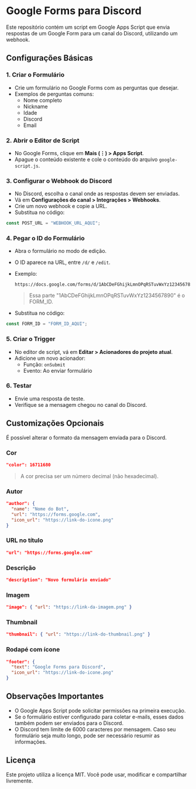 # Google Forms para Discord

Este repositório contém um script em Google Apps Script que envia respostas de um Google Form para um canal do Discord, utilizando um webhook.

## Configurações Básicas

### 1. Criar o Formulário
- Crie um formulário no Google Forms com as perguntas que desejar.
- Exemplos de perguntas comuns:
  - Nome completo
  - Nickname
  - Idade
  - Discord
  - Email

### 2. Abrir o Editor de Script
- No Google Forms, clique em **Mais (⋮) > Apps Script**.
- Apague o conteúdo existente e cole o conteúdo do arquivo `google-script.js`.

### 3. Configurar o Webhook do Discord
- No Discord, escolha o canal onde as respostas devem ser enviadas.
- Vá em **Configurações do canal > Integrações > Webhooks**.
- Crie um novo webhook e copie a URL.
- Substitua no código:
```js
const POST_URL = "WEBHOOK_URL_AQUI";
```

### 4. Pegar o ID do Formulário
- Abra o formulário no modo de edição.
- O ID aparece na URL, entre `/d/` e `/edit`.
- Exemplo:
  ```
  https://docs.google.com/forms/d/1AbCDeFGhijkLmnOPqRSTuvWxYz1234567890/edit
  ```
  
  > Essa parte "1AbCDeFGhijkLmnOPqRSTuvWxYz1234567890" é o FORM_ID.

- Substitua no código:
```js
const FORM_ID = "FORM_ID_AQUI";
```

### 5. Criar o Trigger
- No editor de script, vá em **Editar > Acionadores do projeto atual**.
- Adicione um novo acionador:
  - Função: `onSubmit`
  - Evento: Ao enviar formulário

### 6. Testar
- Envie uma resposta de teste.
- Verifique se a mensagem chegou no canal do Discord.

## Customizações Opcionais

É possível alterar o formato da mensagem enviada para o Discord.

### Cor
```json
"color": 16711680
```

> A cor precisa ser um número decimal (não hexadecimal).

### Autor
```json
"author": {
  "name": "Nome do Bot",
  "url": "https://forms.google.com",
  "icon_url": "https://link-do-icone.png"
}
```

### URL no título
```json
"url": "https://forms.google.com"
```

### Descrição
```json
"description": "Novo formulário enviado"
```

### Imagem
```json
"image": { "url": "https://link-da-imagem.png" }
```

### Thumbnail
```json
"thumbnail": { "url": "https://link-do-thumbnail.png" }
```

### Rodapé com ícone
```json
"footer": {
  "text": "Google Forms para Discord",
  "icon_url": "https://link-do-icone.png"
}
```

## Observações Importantes
- O Google Apps Script pode solicitar permissões na primeira execução.
- Se o formulário estiver configurado para coletar e-mails, esses dados também podem ser enviados para o Discord.
- O Discord tem limite de 6000 caracteres por mensagem. Caso seu formulário seja muito longo, pode ser necessário resumir as informações.

## Licença
Este projeto utiliza a licença MIT. Você pode usar, modificar e compartilhar livremente.
